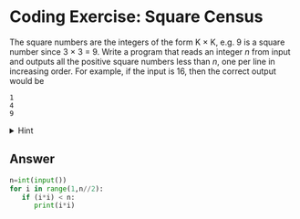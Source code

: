 # Coding Exercise: Square Census

The square numbers are the integers of the form K × K, e.g. 9 is a square number since 3 × 3 = 9.
Write a program that reads an integer *n* from input and outputs all the positive square numbers less than *n*, one per line in increasing order.
For example, if the input is 16, then the correct output would be
```
1
4
9
```
<details>
   <summary>
      Hint
   </summary>
   
   ![image](https://github.com/ansilmbabl/CS-circle-python/assets/86063895/7be843b1-2cd1-4fc1-8ab9-a0d2ac814f71)

</details>

## Answer 
```python
n=int(input())
for i in range(1,n//2):
   if (i*i) < n:
      print(i*i)
